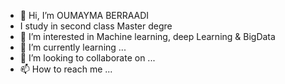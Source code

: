 - 👋 Hi, I’m OUMAYMA BERRAADI
- I study in second class Master degre
- 👀 I’m interested in Machine learning, deep Learning & BigData 
- 🌱 I’m currently learning ...
- 💞️ I’m looking to collaborate on ...
- 📫 How to reach me ...

<!---
OmiOmita/OmiOmita is a ✨ special ✨ repository because its `README.md` (this file) appears on your GitHub profile.
You can click the Preview link to take a look at your changes.
--->
